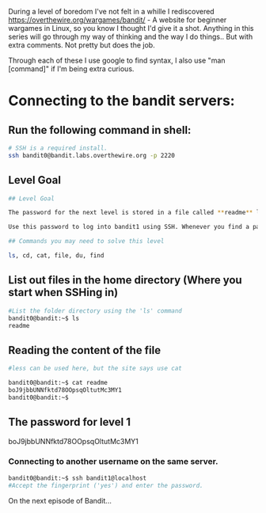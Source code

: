 During a level of boredom I've not felt in a whille I rediscovered https://overthewire.org/wargames/bandit/ - A website for beginner wargames in Linux, so you know I thought I'd give it a shot. Anything in this series will go through my way of thinking and the way I do things.. But with extra comments. Not pretty but does the job.

Through each of these I use google to find syntax, I also use "man [command]" if I'm being extra curious.

# Connecting to the bandit servers:

## Run the following command in shell:

```bash
# SSH is a required install. 
ssh bandit0@bandit.labs.overthewire.org -p 2220
```

## Level Goal

```bash
## Level Goal

The password for the next level is stored in a file called **readme** located in the home directory.

Use this password to log into bandit1 using SSH. Whenever you find a password for a level, use SSH (on port 2220) to log into that level and continue the game.

## Commands you may need to solve this level

ls, cd, cat, file, du, find
```

## List out files in the home directory (Where you start when SSHing in)

```bash
#List the folder directory using the 'ls' command
bandit0@bandit:~$ ls
readme
```

## Reading the content of the file
```bash
#less can be used here, but the site says use cat

bandit0@bandit:~$ cat readme
boJ9jbbUNNfktd78OOpsqOltutMc3MY1
bandit0@bandit:~$
```

## The password for level 1
boJ9jbbUNNfktd78OOpsqOltutMc3MY1

### Connecting to another username on the same server.

```bash
bandit0@bandit:~$ ssh bandit1@localhost
#Accept the fingerprint ('yes') and enter the password.
```

On the next episode of Bandit...